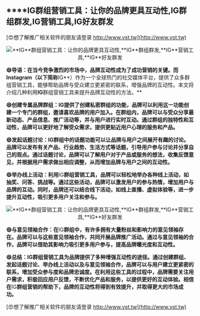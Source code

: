 ## ****IG**群组营销工具：让你的品牌更具互动性,**IG**群组群发,**IG**营销工具,**IG**好友群发**

[😍想了解推广相关软件的朋友请登录 http://www.vst.tw](http://www.vst.tw)

 <center><img src="https://vst.tw/MP4/tuiguang/png/0.png" alt="**IG**群组营销工具：让你的品牌更具互动性,**IG**群组群发,**IG**营销工具,**IG**好友群发"></center>

**😄导语：在当今竞争激烈的市场中，品牌互动性成为了成功营销的关键。而Instagram（以下简称**IG**）作为一个全球热门的社交媒体平台，提供了众多群组营销工具，能够帮助品牌与受众建立更紧密的联系，增强品牌的互动性。本文将介绍几种利用**IG**群组营销工具来提升品牌互动性的方法。**

**😄创建专属品牌群组：**IG**提供了创建私密群组的功能，品牌可以利用这一功能创建一个专门的群组，邀请喜欢品牌的用户加入。在群组内，品牌可以与受众分享最新动态、产品信息、推广活动等，并与用户进行实时互动。通过群组的独特性和互动性，品牌可以更好地了解受众需求，提供更贴近用户心理的服务和产品。**

**😄发起话题讨论：**IG**群组中的话题功能可以让品牌与用户之间展开有趣的讨论。品牌可以发布有关产品、行业趋势、生活方式等话题，引导用户参与讨论并分享自己的观点。通过话题讨论，品牌可以了解用户对于产品或服务的想法，收集反馈意见，并根据用户需求做出相应调整，从而增加品牌与用户之间的互动性。**

**😄举办线上活动：利用**IG**群组营销工具，品牌可以轻松地举办各种线上活动，如抽奖、问答、挑战等。通过这些活动，品牌可以激发用户的参与热情，增加用户与品牌的互动。同时，品牌还可以结合线下活动，如线上直播、虚拟体验等，进一步提升互动性，吸引更多用户关注和参与。**

 <center><img src="https://vst.tw/MP4/tuiguang/png/4.png" alt="**IG**群组营销工具：让你的品牌更具互动性,**IG**群组群发,**IG**营销工具,**IG**好友群发"></center>

**😄与意见领袖合作：在**IG**群组中，有许多拥有大量粉丝和影响力的意见领袖存在。品牌可以与这些意见领袖合作，共同开展品牌推广活动。通过与意见领袖的合作，品牌可以借助其影响力吸引更多用户参与，提高品牌曝光度和互动性。**

**😄总结：**IG**群组营销工具为品牌提供了多种增强互动性的途径。通过创建群组、发起话题讨论、举办线上活动以及与意见领袖合作，品牌可以与用户建立更紧密的联系，增加受众参与度和品牌忠诚度。在利用这些工具的过程中，品牌需要关注用户需求，积极回应用户反馈，不断优化产品和服务，以提供更好的互动体验。相信在**IG**群组营销的帮助下，品牌的互动性将得到有效提升，并取得更大的市场成功。**

[😍想了解推广相关软件的朋友请登录 http://www.vst.tw](http://www.vst.tw)



